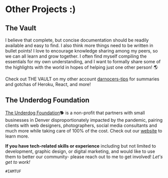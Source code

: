 # Other Projects :)

## The Vault
I believe that complete, but concise documentation should be readily available and easy to find. I also think more things need to be written in bullet points! I love to encourage knowledge sharing among my peers, so we can all learn and grow together. I often find myself compiling the essentials for my own understanding, and I want to formally share some of the highlights with the world in hopes of helping just one other person! :earth_americas:

Check out THE VAULT on my other account [darnocers-tips](https://github.com/darnocers-tips) for summaries and gotchas of Heroku, React, and more! 


## The Underdog Foundation
[The Underdog Foundation](https://theunderdogfoundation.org/):dog2: is a non-profit that partners with small businesses in Denver disproportionately impacted by the pandemic, pairing clients with web designers, photographers, social media consultants and much more while taking care of 100% of the cost. Check out our [website](https://theunderdogfoundation.org/) to learn more. 

**If you have tech-related skills or experience** including but not limited to development, graphic design, or digital marketing, and would like to use them to better our community- please reach out to me to get involved! _Let's get to work!_

`#IAMTUF`

